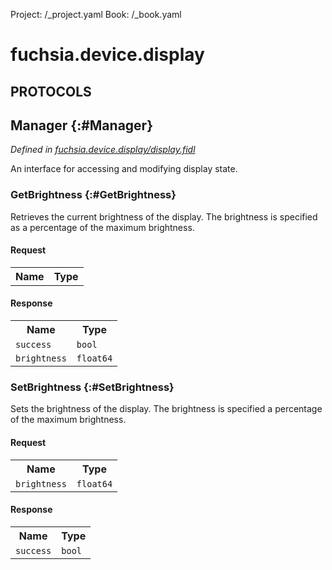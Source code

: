 Project: /_project.yaml
Book: /_book.yaml

# fuchsia.device.display


## **PROTOCOLS**

## Manager {:#Manager}
*Defined in [fuchsia.device.display/display.fidl](https://fuchsia.googlesource.com/fuchsia/+/master/sdk/fidl/fuchsia.device.display/display.fidl#8)*

 An interface for accessing and modifying display state.

### GetBrightness {:#GetBrightness}

 Retrieves the current brightness of the display. The brightness is
 specified as a percentage of the maximum brightness.

#### Request
<table>
    <tr><th>Name</th><th>Type</th></tr>
    </table>


#### Response
<table>
    <tr><th>Name</th><th>Type</th></tr>
    <tr>
            <td><code>success</code></td>
            <td>
                <code>bool</code>
            </td>
        </tr><tr>
            <td><code>brightness</code></td>
            <td>
                <code>float64</code>
            </td>
        </tr></table>

### SetBrightness {:#SetBrightness}

 Sets the brightness of the display. The brightness is specified a
 percentage of the maximum brightness.

#### Request
<table>
    <tr><th>Name</th><th>Type</th></tr>
    <tr>
            <td><code>brightness</code></td>
            <td>
                <code>float64</code>
            </td>
        </tr></table>


#### Response
<table>
    <tr><th>Name</th><th>Type</th></tr>
    <tr>
            <td><code>success</code></td>
            <td>
                <code>bool</code>
            </td>
        </tr></table>















